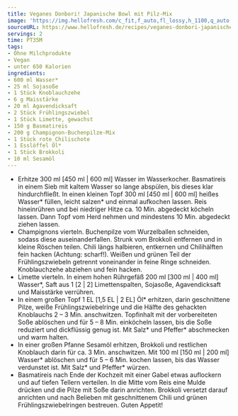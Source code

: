 ```yaml
---
title: Veganes Donbori! Japanische Bowl mit Pilz-Mix
image: 'https://img.hellofresh.com/c_fit,f_auto,fl_lossy,h_1100,q_auto,w_2600/hellofresh_s3/image/veganes-donbori-japanische-bowl-mit-pilz-mix-1cdba37a.jpg'
sourceURL: https://www.hellofresh.de/recipes/veganes-donbori-japanische-bowl-mit-pilz-mix-62f67578dbe631d86b0a73d1
servings: 2
time: PT35M
tags:
- Ohne Milchprodukte
- Vegan
- unter 650 Kalorien
ingredients:
- 600 ml Wasser*
- 25 ml Sojasoße
- 1 Stück Knoblauchzehe
- 6 g Maisstärke
- 20 ml Agavendicksaft
- 2 Stück Frühlingszwiebel
- 1 Stück Limette, gewachst
- 150 g Basmatireis
- 200 g Champignon-Buchenpilze-Mix
- 1 Stück rote Chilischote
- 1 Esslöffel Öl*
- 1 Stück Brokkoli
- 10 ml Sesamöl
---
```


- Erhitze 300 ml [450 ml | 600 ml] Wasser im Wasserkocher.  Basmatireis in einem Sieb mit kaltem Wasser so lange abspülen, bis dieses klar hindurchfließt.  In einen kleinen Topf 300 ml [450 ml | 600 ml] heißes Wasser\* füllen, leicht salzen\* und einmal aufkochen lassen. Reis hineinrühren und bei niedriger Hitze ca. 10 Min. abgedeckt köcheln lassen. Dann Topf vom Herd nehmen und mindestens 10 Min. abgedeckt ziehen lassen.
- Champignons vierteln.  Buchenpilze vom Wurzelballen schneiden, sodass diese auseinanderfallen.  Strunk vom Brokkoli entfernen und in kleine Röschen teilen.  Chili längs halbieren, entkernen und Chilihälften fein hacken (Achtung: scharf!).  Weißen und grünen Teil der Frühlingszwiebeln getrennt voneinander in feine Ringe schneiden.  Knoblauchzehe abziehen und fein hacken.
- Limette vierteln.  In einem hohen Rührgefäß 200 ml [300 ml | 400 ml] Wasser\*, Saft aus 1 [2 | 2] Limettenspalten, Sojasoße, Agavendicksaft und Maisstärke verrühren.
- In einem großen Topf 1 EL [1,5 EL | 2 EL] Öl\* erhitzen, darin geschnittene Pilze, weiße Frühlingszwiebelringe und die Hälfte des gehackten Knoblauchs 2 – 3 Min. anschwitzen. Topfinhalt mit der vorbereiteten Soße ablöschen und für 5 – 8 Min. einköcheln lassen, bis die Soße reduziert und dickflüssig genug ist. Mit Salz\* und Pfeffer\* abschmecken und warm halten.
- In einer großen Pfanne Sesamöl erhitzen, Brokkoli und restlichen Knoblauch darin für ca. 3 Min. anschwitzen. Mit 100 ml [150 ml | 200 ml] Wasser\* ablöschen und für 5 – 6 Min. kochen lassen, bis das Wasser verdunstet ist. Mit Salz\* und Pfeffer\* würzen.
- Basmatireis nach Ende der Kochzeit mit einer Gabel etwas auflockern und auf tiefen Tellern verteilen. In die Mitte vom Reis eine Mulde drücken und die Pilze mit Soße darin anrichten. Brokkoli versetzt darauf anrichten und nach Belieben mit geschnittenem Chili und grünen Frühlingszwiebelringen bestreuen.  Guten Appetit!
